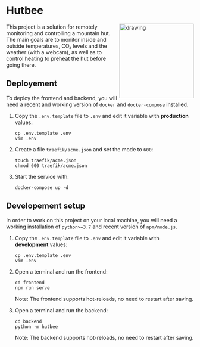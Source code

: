 # Hutbee

<img src="https://user-images.githubusercontent.com/1587877/67436463-bb01f500-f5ee-11e9-88c3-06f1800041b3.png" alt="drawing" width="200" align="right"/>

This project is a solution for remotely monitoring and controlling a mountain
hut. The main goals are to monitor inside and outside temperatures, CO₂ levels
and the weather (with a webcam), as well as to control heating to preheat the
hut before going there.

## Deployement

To deploy the frontend and backend, you will need a recent and working version
of `docker` and `docker-compose` installed.

1. Copy the `.env.template` file to `.env` and edit it variable with **production**
   values:
   
   ```
   cp .env.template .env
   vim .env
   ```
   
2. Create a file `traefik/acme.json` and set the mode to `600`:
   
   ```
   touch traefik/acme.json
   chmod 600 traefik/acme.json
   ```
   
3. Start the service with:

   ```
   docker-compose up -d
   ```

## Developement setup

In order to work on this project on your local machine, you will need a working
installation of `python>=3.7` and recent version of `npm/node.js`.

1. Copy the `.env.template` file to `.env` and edit it variable with **development**
   values:
   
   ```
   cp .env.template .env
   vim .env
   ```
   
2. Open a terminal and run the frontend:

   ```
   cd frontend
   npm run serve
   ```

   Note: The frontend supports hot-reloads, no need to restart after saving.
   
3. Open a terminal and run the backend:

   ```
   cd backend
   python -m hutbee
   ```

   Note: The backend supports hot-reloads, no need to restart after saving.

